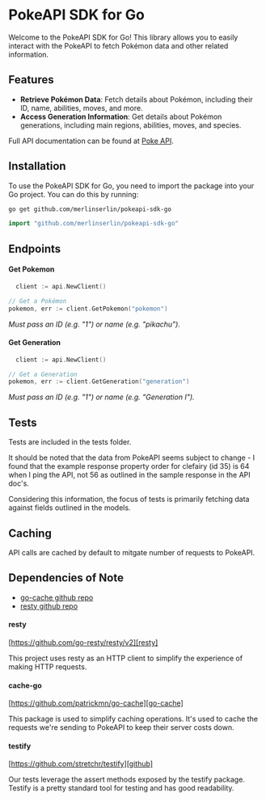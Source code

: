 # PokeAPI SDK for Go

Welcome to the PokeAPI SDK for Go! This library allows you to easily interact with the PokeAPI to fetch Pokémon data and other related information.

## Features

- **Retrieve Pokémon Data**: Fetch details about Pokémon, including their ID, name, abilities, moves, and more.
- **Access Generation Information**: Get details about Pokémon generations, including main regions, abilities, moves, and species.


Full API documentation can be found at [Poke API](https://pokeapi.co/docs/v2.html).

## Installation

To use the PokeAPI SDK for Go, you need to import the package into your Go project. You can do this by running:

```bash
go get github.com/merlinserlin/pokeapi-sdk-go
```

```go
import "github.com/merlinserlin/pokeapi-sdk-go"
```

## Endpoints
  
#### Get Pokemon

```go
  client := api.NewClient()

// Get a Pokémon
pokemon, err := client.GetPokemon("pokemon")
```

*Must pass an ID (e.g. "1") or name (e.g. "pikachu").*

#### Get Generation


```go
  client := api.NewClient()

// Get a Generation
pokemon, err := client.GetGeneration("generation")
```

*Must pass an ID (e.g. "1") or name (e.g. "Generation I").*

## Tests 

Tests are included in the tests folder. 

It should be noted that the data from PokeAPI seems subject to change - I found that the example response property order for clefairy (id 35) is 64 when I ping the API, not 56 as  outlined in the sample response in the API doc's. 

Considering this information, the focus of tests is primarily fetching data against fields outlined in the models.

## Caching

API calls are cached by default to mitgate number of requests to PokeAPI.

## Dependencies of Note

- [go-cache github repo][go-cache]
- [resty github repo][resty]

[go-cache]: https://github.com/patrickmn/go-cache
[resty]: https://github.com/go-resty/resty/v2
[testify]: [https://github.com/stretchr/testify]

#### resty
[https://github.com/go-resty/resty/v2][resty]

This project uses resty as an HTTP client to simplify the experience of making HTTP requests. 

#### cache-go
[https://github.com/patrickmn/go-cache][go-cache]

This package is used to simplify caching operations. It's used to cache the requests we're sending to PokeAPI to keep their server costs down.

#### testify
[https://github.com/stretchr/testify][github]

Our tests leverage the assert methods exposed by the testify package. Testify is a pretty standard tool for testing and has good readability. 



